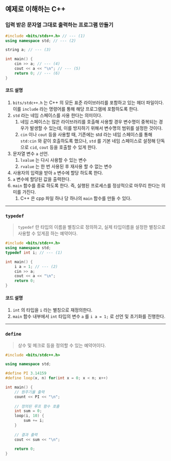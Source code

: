 ## 예제로 이해하는 C++

### 입력 받은 문자열 그대로 출력하는 프로그램 만들기

```c++
#include <bits/stds++.h> // --- (1)
using namespace std; // --- (2)

string a; // --- (3)

int main() {
    cin >> a; // --- (4)
    cout << a << "\n"; // --- (5)
    return 0; // --- (6)
}
```

#### 코드 설명

1. `bits/stdc++.h` 는 C++ 의 모든 표준 라이브러리를 포함하고 있는 헤더 파일이다. 이를 `include` 라는 명령어를 통해 해당 프로그램에 포함하도록 한다.
2. `std` 라는 네임 스페이스를 사용 한다는 의미이다.
    1. 네임 스페이스는 많은 라이브러리를 호출해 사용할 경우 변수명이 중복되는 경우가 발생할 수 있는데, 이를 방지하기 위해서 변수명의 범위를 설정한 것이다.
    2. `cin` 이나 `cout` 등을 사용할 때, 기존에는 std 라는 네임 스페이스를 통해 `std:cin` 와 같이 호출하도록 했으나, `std` 를 기본 네임 스페이스로 설정해
       단독으로 `cid`, `cout` 등을 호출할 수 있게 한다.
3. 문자열 변수 `a` 선언.
    1. `lvalue` 는 다시 사용할 수 있는 변수
    2. `rvalue` 는 한 번 사용된 후 재사용 할 수 없는 변수
4. 사용자의 입력을 받아 `a` 변수에 할당 하도록 한다.
5. `a` 변수에 할당된 값을 출력한다.
6. `main` 함수를 종료 하도록 한다. 즉, 실행된 프로세스를 정상적으로 마무리 한다는 의미를 가진다.
    1. C++ 은 cpp 파일 하나 당 하나의 `main` 함수를 만들 수 있다.

---

### `typedef`

> `typedef` 란 타입의 이름을 별칭으로 정의하고, 실제 타입이름을 설정한 별칭으로 사용할 수 있게끔 하는
> 예약어다.

```c++
#include <bits/stdc++.h>
using namespace std;
typedef int i; // --- (1)

int main() {
    i a = 1; // --- (2)
    cin >> a;
    cout << a << "\n";
    return 0;
}
```

#### 코드 설명

1. `int` 의 타입을 `i` 라는 별칭으로 재정의한다.
2. `main` 함수 내부에서 `int` 타입의 변수 `a` 를 `i a = 1;` 로 선언 및 초기화를 진행한다.

---

### `define`

> 상수 및 메크로 등을 정의할 수 있는 예약어이다.

```c++
#include <bits/stdc++.h>

using namespace std;

#define PI 3.14159
#define loop(x, n) for(int x = 0; x < n; x++)

int main() {
    // 원주기율 출력
    count << PI << "\n";
    
    // 정의된 루프 함수 호출
    int sum = 0;
    loop(i, 10) {
        sum += i;
    }
    
    // 결과 출력
    cout << sum << "\n";
    
    return 0;
}
```